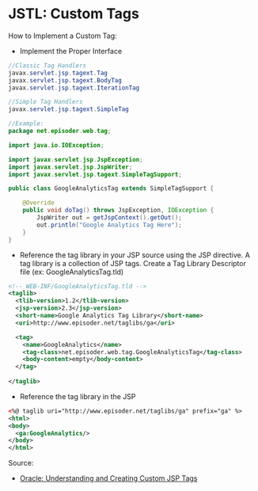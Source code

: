 # JSTL: Custom Tags

How to Implement a Custom Tag:
* Implement the Proper Interface
```java
//Classic Tag Handlers
javax.servlet.jsp.tagext.Tag
javax.servlet.jsp.tagext.BodyTag
javax.servlet.jsp.tagext.IterationTag

//Simple Tag Handlers
javax.servlet.jsp.tagext.SimpleTag

//Example:
package net.episoder.web.tag;

import java.io.IOException;

import javax.servlet.jsp.JspException;
import javax.servlet.jsp.JspWriter;
import javax.servlet.jsp.tagext.SimpleTagSupport;

public class GoogleAnalyticsTag extends SimpleTagSupport {

	@Override
	public void doTag() throws JspException, IOException {
		JspWriter out = getJspContext().getOut();
		out.println("Google Analytics Tag Here");
	}
}
```
* Reference the tag library in your JSP source using the JSP <taglib> directive. A tag library is a collection of JSP tags. Create a Tag Library Descriptor file (ex: GoogleAnalyticsTag.tld)
```xml
<!-- WEB-INF/GoogleAnalyticsTag.tld -->
<taglib>
  <tlib-version>1.2</tlib-version>
  <jsp-version>2.3</jsp-version>
  <short-name>Google Analytics Tag Library</short-name>
  <uri>http://www.episoder.net/taglibs/ga</uri>

  <tag>
    <name>GoogleAnalytics</name>
    <tag-class>net.episoder.web.tag.GoogleAnalyticsTag</tag-class>
    <body-content>empty</body-content>
  </tag>
	
</taglib>
```
* Reference the tag library in the JSP 
```xml
<%@ taglib uri="http://www.episoder.net/taglibs/ga" prefix="ga" %>
<html>
<body>
  <ga:GoogleAnalytics/>
</body>
</html>
```

Source:
* [Oracle: Understanding and Creating Custom JSP Tags](https://docs.oracle.com/cd/E11035_01/wls100/taglib/quickstart.html)
